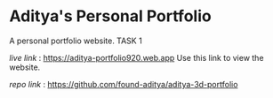 # Aditya's Personal Portfolio
A personal portfolio website. TASK 1

*live link* : https://aditya-portfolio920.web.app 
Use this link to view the website.

*repo link* : https://github.com/found-aditya/aditya-3d-portfolio



